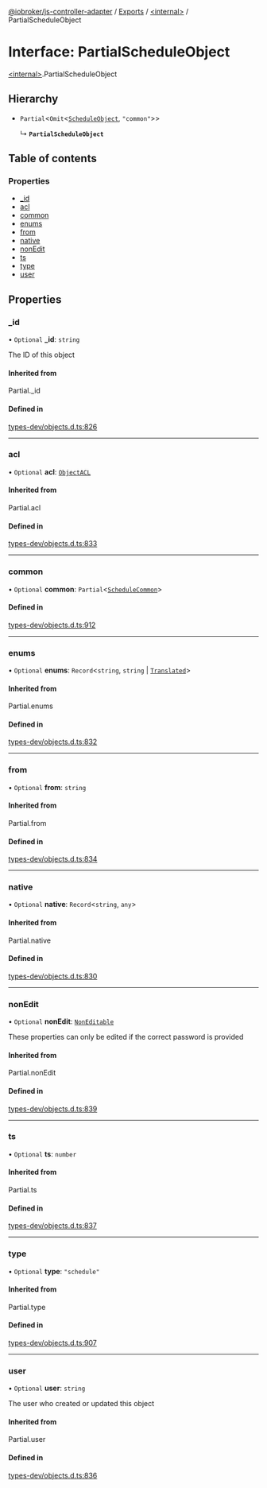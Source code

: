 [@iobroker/js-controller-adapter](../README.md) / [Exports](../modules.md) / [\<internal\>](../modules/internal_.md) / PartialScheduleObject

# Interface: PartialScheduleObject

[\<internal\>](../modules/internal_.md).PartialScheduleObject

## Hierarchy

- `Partial`\<`Omit`\<[`ScheduleObject`](internal_.ScheduleObject.md), ``"common"``\>\>

  ↳ **`PartialScheduleObject`**

## Table of contents

### Properties

- [\_id](internal_.PartialScheduleObject.md#_id)
- [acl](internal_.PartialScheduleObject.md#acl)
- [common](internal_.PartialScheduleObject.md#common)
- [enums](internal_.PartialScheduleObject.md#enums)
- [from](internal_.PartialScheduleObject.md#from)
- [native](internal_.PartialScheduleObject.md#native)
- [nonEdit](internal_.PartialScheduleObject.md#nonedit)
- [ts](internal_.PartialScheduleObject.md#ts)
- [type](internal_.PartialScheduleObject.md#type)
- [user](internal_.PartialScheduleObject.md#user)

## Properties

### \_id

• `Optional` **\_id**: `string`

The ID of this object

#### Inherited from

Partial.\_id

#### Defined in

[types-dev/objects.d.ts:826](https://github.com/ioBroker/ioBroker.js-controller/blob/657d9c7505359b32d207145611da3cc6fd7950da/packages/types-dev/objects.d.ts#L826)

___

### acl

• `Optional` **acl**: [`ObjectACL`](internal_.ObjectACL.md)

#### Inherited from

Partial.acl

#### Defined in

[types-dev/objects.d.ts:833](https://github.com/ioBroker/ioBroker.js-controller/blob/657d9c7505359b32d207145611da3cc6fd7950da/packages/types-dev/objects.d.ts#L833)

___

### common

• `Optional` **common**: `Partial`\<[`ScheduleCommon`](internal_.ScheduleCommon.md)\>

#### Defined in

[types-dev/objects.d.ts:912](https://github.com/ioBroker/ioBroker.js-controller/blob/657d9c7505359b32d207145611da3cc6fd7950da/packages/types-dev/objects.d.ts#L912)

___

### enums

• `Optional` **enums**: `Record`\<`string`, `string` \| [`Translated`](../modules/internal_.md#translated)\>

#### Inherited from

Partial.enums

#### Defined in

[types-dev/objects.d.ts:832](https://github.com/ioBroker/ioBroker.js-controller/blob/657d9c7505359b32d207145611da3cc6fd7950da/packages/types-dev/objects.d.ts#L832)

___

### from

• `Optional` **from**: `string`

#### Inherited from

Partial.from

#### Defined in

[types-dev/objects.d.ts:834](https://github.com/ioBroker/ioBroker.js-controller/blob/657d9c7505359b32d207145611da3cc6fd7950da/packages/types-dev/objects.d.ts#L834)

___

### native

• `Optional` **native**: `Record`\<`string`, `any`\>

#### Inherited from

Partial.native

#### Defined in

[types-dev/objects.d.ts:830](https://github.com/ioBroker/ioBroker.js-controller/blob/657d9c7505359b32d207145611da3cc6fd7950da/packages/types-dev/objects.d.ts#L830)

___

### nonEdit

• `Optional` **nonEdit**: [`NonEditable`](internal_.NonEditable.md)

These properties can only be edited if the correct password is provided

#### Inherited from

Partial.nonEdit

#### Defined in

[types-dev/objects.d.ts:839](https://github.com/ioBroker/ioBroker.js-controller/blob/657d9c7505359b32d207145611da3cc6fd7950da/packages/types-dev/objects.d.ts#L839)

___

### ts

• `Optional` **ts**: `number`

#### Inherited from

Partial.ts

#### Defined in

[types-dev/objects.d.ts:837](https://github.com/ioBroker/ioBroker.js-controller/blob/657d9c7505359b32d207145611da3cc6fd7950da/packages/types-dev/objects.d.ts#L837)

___

### type

• `Optional` **type**: ``"schedule"``

#### Inherited from

Partial.type

#### Defined in

[types-dev/objects.d.ts:907](https://github.com/ioBroker/ioBroker.js-controller/blob/657d9c7505359b32d207145611da3cc6fd7950da/packages/types-dev/objects.d.ts#L907)

___

### user

• `Optional` **user**: `string`

The user who created or updated this object

#### Inherited from

Partial.user

#### Defined in

[types-dev/objects.d.ts:836](https://github.com/ioBroker/ioBroker.js-controller/blob/657d9c7505359b32d207145611da3cc6fd7950da/packages/types-dev/objects.d.ts#L836)
